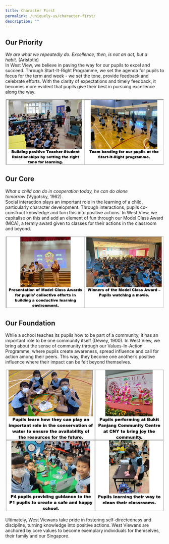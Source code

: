 ```yaml
---
title: Character First
permalink: /uniquely-us/character-first/
description: ""
---
```

Our Priority
------------

_We are what we repeatedly do._&nbsp;_Excellence, then, is not an act, but a habit._&nbsp;(Aristotle)  <br>
In West View, we believe in paving the way for our pupils to excel and succeed. Through Start-It-Right Programme, we set the agenda for pupils to focus for the term and week - we set the tone, provide feedback and celebrate efforts. With the clarity of expectations and timely feedback, it becomes more evident that pupils give their best in pursuing excellence along the way.

![](/images/CCE/character%20first%20-%20our%20priority.png)

Our Core
--------

_What a child can do in cooperation today, he can do alone tomorrow_&nbsp;(Vygotsky, 1962).  <br>
Social interaction plays an important role in the learning of a child, particularly character development. Through interactions, pupils co-construct knowledge and turn this into positive actions. In West View, we capitalise on this and add an element of fun through our Model Class Award (MCA), a termly award given to classes for their actions in the classroom and beyond.

![](/images/CCE/character%20first%20-%20our%20core.png)

Our Foundation
--------------

While a school teaches its pupils how to be part of a community, it has an important role to be one community itself (Dewey, 1900). In West View, we bring about the sense of community through our Values-In-Action Programme, where pupils create awareness, spread influence and call for action among their peers. This way, they become one another’s positive influence where their impact can be felt beyond themselves.

![](/images/CCE/character%20first%20-%20our%20foundation.png)

Ultimately, West Viewans take pride in fostering self-directedness and discipline, turning knowledge into positive actions. West Viewans are anchored by core values to become exemplary individuals for themselves, their family and our Singapore.